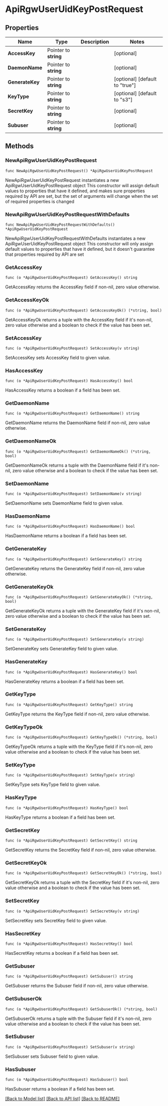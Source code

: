 # ApiRgwUserUidKeyPostRequest

## Properties

Name | Type | Description | Notes
------------ | ------------- | ------------- | -------------
**AccessKey** | Pointer to **string** |  | [optional] 
**DaemonName** | Pointer to **string** |  | [optional] 
**GenerateKey** | Pointer to **string** |  | [optional] [default to "true"]
**KeyType** | Pointer to **string** |  | [optional] [default to "s3"]
**SecretKey** | Pointer to **string** |  | [optional] 
**Subuser** | Pointer to **string** |  | [optional] 

## Methods

### NewApiRgwUserUidKeyPostRequest

`func NewApiRgwUserUidKeyPostRequest() *ApiRgwUserUidKeyPostRequest`

NewApiRgwUserUidKeyPostRequest instantiates a new ApiRgwUserUidKeyPostRequest object
This constructor will assign default values to properties that have it defined,
and makes sure properties required by API are set, but the set of arguments
will change when the set of required properties is changed

### NewApiRgwUserUidKeyPostRequestWithDefaults

`func NewApiRgwUserUidKeyPostRequestWithDefaults() *ApiRgwUserUidKeyPostRequest`

NewApiRgwUserUidKeyPostRequestWithDefaults instantiates a new ApiRgwUserUidKeyPostRequest object
This constructor will only assign default values to properties that have it defined,
but it doesn't guarantee that properties required by API are set

### GetAccessKey

`func (o *ApiRgwUserUidKeyPostRequest) GetAccessKey() string`

GetAccessKey returns the AccessKey field if non-nil, zero value otherwise.

### GetAccessKeyOk

`func (o *ApiRgwUserUidKeyPostRequest) GetAccessKeyOk() (*string, bool)`

GetAccessKeyOk returns a tuple with the AccessKey field if it's non-nil, zero value otherwise
and a boolean to check if the value has been set.

### SetAccessKey

`func (o *ApiRgwUserUidKeyPostRequest) SetAccessKey(v string)`

SetAccessKey sets AccessKey field to given value.

### HasAccessKey

`func (o *ApiRgwUserUidKeyPostRequest) HasAccessKey() bool`

HasAccessKey returns a boolean if a field has been set.

### GetDaemonName

`func (o *ApiRgwUserUidKeyPostRequest) GetDaemonName() string`

GetDaemonName returns the DaemonName field if non-nil, zero value otherwise.

### GetDaemonNameOk

`func (o *ApiRgwUserUidKeyPostRequest) GetDaemonNameOk() (*string, bool)`

GetDaemonNameOk returns a tuple with the DaemonName field if it's non-nil, zero value otherwise
and a boolean to check if the value has been set.

### SetDaemonName

`func (o *ApiRgwUserUidKeyPostRequest) SetDaemonName(v string)`

SetDaemonName sets DaemonName field to given value.

### HasDaemonName

`func (o *ApiRgwUserUidKeyPostRequest) HasDaemonName() bool`

HasDaemonName returns a boolean if a field has been set.

### GetGenerateKey

`func (o *ApiRgwUserUidKeyPostRequest) GetGenerateKey() string`

GetGenerateKey returns the GenerateKey field if non-nil, zero value otherwise.

### GetGenerateKeyOk

`func (o *ApiRgwUserUidKeyPostRequest) GetGenerateKeyOk() (*string, bool)`

GetGenerateKeyOk returns a tuple with the GenerateKey field if it's non-nil, zero value otherwise
and a boolean to check if the value has been set.

### SetGenerateKey

`func (o *ApiRgwUserUidKeyPostRequest) SetGenerateKey(v string)`

SetGenerateKey sets GenerateKey field to given value.

### HasGenerateKey

`func (o *ApiRgwUserUidKeyPostRequest) HasGenerateKey() bool`

HasGenerateKey returns a boolean if a field has been set.

### GetKeyType

`func (o *ApiRgwUserUidKeyPostRequest) GetKeyType() string`

GetKeyType returns the KeyType field if non-nil, zero value otherwise.

### GetKeyTypeOk

`func (o *ApiRgwUserUidKeyPostRequest) GetKeyTypeOk() (*string, bool)`

GetKeyTypeOk returns a tuple with the KeyType field if it's non-nil, zero value otherwise
and a boolean to check if the value has been set.

### SetKeyType

`func (o *ApiRgwUserUidKeyPostRequest) SetKeyType(v string)`

SetKeyType sets KeyType field to given value.

### HasKeyType

`func (o *ApiRgwUserUidKeyPostRequest) HasKeyType() bool`

HasKeyType returns a boolean if a field has been set.

### GetSecretKey

`func (o *ApiRgwUserUidKeyPostRequest) GetSecretKey() string`

GetSecretKey returns the SecretKey field if non-nil, zero value otherwise.

### GetSecretKeyOk

`func (o *ApiRgwUserUidKeyPostRequest) GetSecretKeyOk() (*string, bool)`

GetSecretKeyOk returns a tuple with the SecretKey field if it's non-nil, zero value otherwise
and a boolean to check if the value has been set.

### SetSecretKey

`func (o *ApiRgwUserUidKeyPostRequest) SetSecretKey(v string)`

SetSecretKey sets SecretKey field to given value.

### HasSecretKey

`func (o *ApiRgwUserUidKeyPostRequest) HasSecretKey() bool`

HasSecretKey returns a boolean if a field has been set.

### GetSubuser

`func (o *ApiRgwUserUidKeyPostRequest) GetSubuser() string`

GetSubuser returns the Subuser field if non-nil, zero value otherwise.

### GetSubuserOk

`func (o *ApiRgwUserUidKeyPostRequest) GetSubuserOk() (*string, bool)`

GetSubuserOk returns a tuple with the Subuser field if it's non-nil, zero value otherwise
and a boolean to check if the value has been set.

### SetSubuser

`func (o *ApiRgwUserUidKeyPostRequest) SetSubuser(v string)`

SetSubuser sets Subuser field to given value.

### HasSubuser

`func (o *ApiRgwUserUidKeyPostRequest) HasSubuser() bool`

HasSubuser returns a boolean if a field has been set.


[[Back to Model list]](../README.md#documentation-for-models) [[Back to API list]](../README.md#documentation-for-api-endpoints) [[Back to README]](../README.md)


